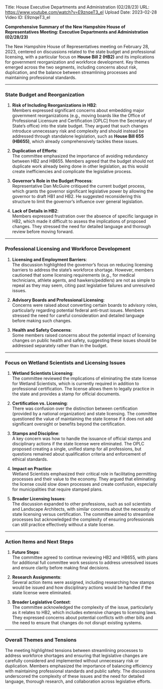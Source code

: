 Title: House Executive Departments and Administration (02/28/23)
URL: https://www.youtube.com/watch?v=E9znqeT3_eI
Upload Date: 2023-02-28
Video ID: E9znqeT3_eI

**Comprehensive Summary of the New Hampshire House of Representatives Meeting: Executive Departments and Administration (02/28/23)**

The New Hampshire House of Representatives meeting on February 28, 2023, centered on discussions related to the state budget and professional licensing, with a particular focus on **House Bill 2 (HB2)** and its implications for government reorganization and workforce development. Key themes emerged across the two segments, including concerns about risk, duplication, and the balance between streamlining processes and maintaining professional standards.

---

### **State Budget and Reorganization**
1. **Risk of Including Reorganizations in HB2**:  
   Members expressed significant concerns about embedding major government reorganizations (e.g., moving boards like the Office of Professional Licensure and Certification [OPLC] from the Secretary of State’s office) into the state budget. They argued that such changes introduce unnecessary risk and complexity and should instead be addressed through standalone legislation, such as **House Bill 655 (HB655)**, which already comprehensively tackles these issues.

2. **Duplication of Efforts**:  
   The committee emphasized the importance of avoiding redundancy between HB2 and HB655. Members agreed that the budget should not duplicate work already being done in other legislation, as this would create inefficiencies and complicate the legislative process.

3. **Governor’s Role in the Budget Process**:  
   Representative Dan McGuire critiqued the current budget process, which grants the governor significant legislative power by allowing the governor to draft HB1 and HB2. He suggested reconsidering this structure to limit the governor’s influence over general legislation.

4. **Lack of Details in HB2**:  
   Members expressed frustration over the absence of specific language in HB2, which made it difficult to assess the implications of proposed changes. They stressed the need for detailed language and thorough review before moving forward.

---

### **Professional Licensing and Workforce Development**
1. **Licensing and Employment Barriers**:  
   The discussion highlighted the governor’s focus on reducing licensing barriers to address the state’s workforce shortage. However, members cautioned that some licensing requirements (e.g., for medical technicians, athlete agents, and hawkers/peddlers) are not as simple to repeal as they may seem, citing past legislative failures and unresolved issues.

2. **Advisory Boards and Professional Licensing**:  
   Concerns were raised about converting certain boards to advisory roles, particularly regarding potential federal anti-trust issues. Members stressed the need for careful consideration and detailed language before making such changes.

3. **Health and Safety Concerns**:  
   Some members raised concerns about the potential impact of licensing changes on public health and safety, suggesting these issues should be addressed separately rather than in the budget.

---

### **Focus on Wetland Scientists and Licensing Issues**
1. **Wetland Scientists Licensing**:  
   The committee reviewed the implications of eliminating the state license for Wetland Scientists, which is currently required in addition to professional certification. The license allows them to legally practice in the state and provides a stamp for official documents.

2. **Certification vs. Licensing**:  
   There was confusion over the distinction between certification (provided by a national organization) and state licensing. The committee questioned the value of maintaining the state license if it does not add significant oversight or benefits beyond the certification.

3. **Stamps and Discipline**:  
   A key concern was how to handle the issuance of official stamps and disciplinary actions if the state license were eliminated. The OPLC proposed creating a single, unified stamp for all professions, but questions remained about qualification criteria and enforcement of ethical standards.

4. **Impact on Practice**:  
   Wetland Scientists emphasized their critical role in facilitating permitting processes and their value to the economy. They argued that eliminating the license could slow down processes and create confusion, especially for municipalities that require stamped plans.

5. **Broader Licensing Issues**:  
   The discussion expanded to other professions, such as soil scientists and Landscape Architects, with similar concerns about the necessity of state licensing versus certification. The committee aimed to streamline processes but acknowledged the complexity of ensuring professionals can still practice effectively without a state license.

---

### **Action Items and Next Steps**
1. **Future Steps**:  
   The committee agreed to continue reviewing HB2 and HB655, with plans for additional full committee work sessions to address unresolved issues and ensure clarity before making final decisions.

2. **Research Assignments**:  
   Several action items were assigned, including researching how stamps would be issued and how disciplinary actions would be handled if the state license were eliminated.

3. **Broader Legislative Context**:  
   The committee acknowledged the complexity of the issue, particularly as it relates to HB2, which includes extensive changes to licensing laws. They expressed concerns about potential conflicts with other bills and the need to ensure that changes do not disrupt existing systems.

---

### **Overall Themes and Tensions**
The meeting highlighted tensions between streamlining processes to address workforce shortages and ensuring that legislative changes are carefully considered and implemented without unnecessary risk or duplication. Members emphasized the importance of balancing efficiency with maintaining professional standards and public safety. The discussions underscored the complexity of these issues and the need for detailed language, thorough research, and collaboration across legislative efforts.